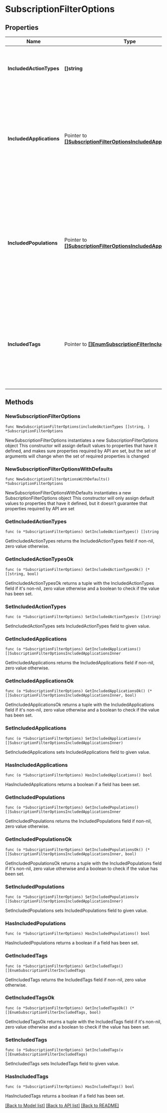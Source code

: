 # SubscriptionFilterOptions

## Properties

Name | Type | Description | Notes
------------ | ------------- | ------------- | -------------
**IncludedActionTypes** | **[]string** | A non-empty array that specifies the list of action types that should be matched for the subscription. This is a required property. | 
**IncludedApplications** | Pointer to [**[]SubscriptionFilterOptionsIncludedApplicationsInner**](SubscriptionFilterOptionsIncludedApplicationsInner.md) | An array that specifies the list of applications (by ID) whose events are monitored by the subscription (maximum of 10 IDs in the array). This is an optional property. If a list of applications is not provided, events are monitored for all applications in the environment. | [optional] 
**IncludedPopulations** | Pointer to [**[]SubscriptionFilterOptionsIncludedApplicationsInner**](SubscriptionFilterOptionsIncludedApplicationsInner.md) | An array that specifies the list of populations (by ID) whose events are monitored by the subscription (maximum of 10 IDs in the array). This property matches events for users in the specified populations, as opposed to events generated in which the user in one of the populations is the actor. This is an optional property. | [optional] 
**IncludedTags** | Pointer to [**[]EnumSubscriptionFilterIncludedTags**](EnumSubscriptionFilterIncludedTags.md) | An array of tags that events must have to be monitored by the subscription. If tags are not specified, all events are monitored. Currently, the available tags are &#x60;adminIdentityEvent&#x60;. Identifies the event as the action of an administrator on other administrators. | [optional] 

## Methods

### NewSubscriptionFilterOptions

`func NewSubscriptionFilterOptions(includedActionTypes []string, ) *SubscriptionFilterOptions`

NewSubscriptionFilterOptions instantiates a new SubscriptionFilterOptions object
This constructor will assign default values to properties that have it defined,
and makes sure properties required by API are set, but the set of arguments
will change when the set of required properties is changed

### NewSubscriptionFilterOptionsWithDefaults

`func NewSubscriptionFilterOptionsWithDefaults() *SubscriptionFilterOptions`

NewSubscriptionFilterOptionsWithDefaults instantiates a new SubscriptionFilterOptions object
This constructor will only assign default values to properties that have it defined,
but it doesn't guarantee that properties required by API are set

### GetIncludedActionTypes

`func (o *SubscriptionFilterOptions) GetIncludedActionTypes() []string`

GetIncludedActionTypes returns the IncludedActionTypes field if non-nil, zero value otherwise.

### GetIncludedActionTypesOk

`func (o *SubscriptionFilterOptions) GetIncludedActionTypesOk() (*[]string, bool)`

GetIncludedActionTypesOk returns a tuple with the IncludedActionTypes field if it's non-nil, zero value otherwise
and a boolean to check if the value has been set.

### SetIncludedActionTypes

`func (o *SubscriptionFilterOptions) SetIncludedActionTypes(v []string)`

SetIncludedActionTypes sets IncludedActionTypes field to given value.


### GetIncludedApplications

`func (o *SubscriptionFilterOptions) GetIncludedApplications() []SubscriptionFilterOptionsIncludedApplicationsInner`

GetIncludedApplications returns the IncludedApplications field if non-nil, zero value otherwise.

### GetIncludedApplicationsOk

`func (o *SubscriptionFilterOptions) GetIncludedApplicationsOk() (*[]SubscriptionFilterOptionsIncludedApplicationsInner, bool)`

GetIncludedApplicationsOk returns a tuple with the IncludedApplications field if it's non-nil, zero value otherwise
and a boolean to check if the value has been set.

### SetIncludedApplications

`func (o *SubscriptionFilterOptions) SetIncludedApplications(v []SubscriptionFilterOptionsIncludedApplicationsInner)`

SetIncludedApplications sets IncludedApplications field to given value.

### HasIncludedApplications

`func (o *SubscriptionFilterOptions) HasIncludedApplications() bool`

HasIncludedApplications returns a boolean if a field has been set.

### GetIncludedPopulations

`func (o *SubscriptionFilterOptions) GetIncludedPopulations() []SubscriptionFilterOptionsIncludedApplicationsInner`

GetIncludedPopulations returns the IncludedPopulations field if non-nil, zero value otherwise.

### GetIncludedPopulationsOk

`func (o *SubscriptionFilterOptions) GetIncludedPopulationsOk() (*[]SubscriptionFilterOptionsIncludedApplicationsInner, bool)`

GetIncludedPopulationsOk returns a tuple with the IncludedPopulations field if it's non-nil, zero value otherwise
and a boolean to check if the value has been set.

### SetIncludedPopulations

`func (o *SubscriptionFilterOptions) SetIncludedPopulations(v []SubscriptionFilterOptionsIncludedApplicationsInner)`

SetIncludedPopulations sets IncludedPopulations field to given value.

### HasIncludedPopulations

`func (o *SubscriptionFilterOptions) HasIncludedPopulations() bool`

HasIncludedPopulations returns a boolean if a field has been set.

### GetIncludedTags

`func (o *SubscriptionFilterOptions) GetIncludedTags() []EnumSubscriptionFilterIncludedTags`

GetIncludedTags returns the IncludedTags field if non-nil, zero value otherwise.

### GetIncludedTagsOk

`func (o *SubscriptionFilterOptions) GetIncludedTagsOk() (*[]EnumSubscriptionFilterIncludedTags, bool)`

GetIncludedTagsOk returns a tuple with the IncludedTags field if it's non-nil, zero value otherwise
and a boolean to check if the value has been set.

### SetIncludedTags

`func (o *SubscriptionFilterOptions) SetIncludedTags(v []EnumSubscriptionFilterIncludedTags)`

SetIncludedTags sets IncludedTags field to given value.

### HasIncludedTags

`func (o *SubscriptionFilterOptions) HasIncludedTags() bool`

HasIncludedTags returns a boolean if a field has been set.


[[Back to Model list]](../README.md#documentation-for-models) [[Back to API list]](../README.md#documentation-for-api-endpoints) [[Back to README]](../README.md)


